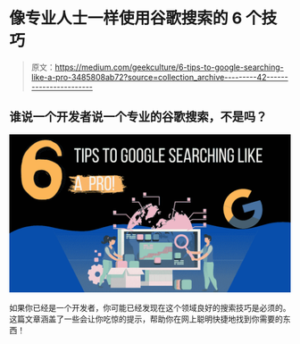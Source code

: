 # 像专业人士一样使用谷歌搜索的 6 个技巧

> 原文：<https://medium.com/geekculture/6-tips-to-google-searching-like-a-pro-3485808ab72?source=collection_archive---------42----------------------->

## 谁说一个开发者说一个专业的谷歌搜索，不是吗？

![](img/ed945e6f6f8331a17d0dd0faecbb0792.png)

如果你已经是一个开发者，你可能已经发现在这个领域良好的搜索技巧是必须的。这篇文章涵盖了一些会让你吃惊的提示，帮助你在网上聪明快捷地找到你需要的东西！